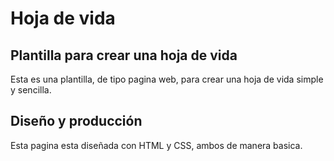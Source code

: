 # Hoja de vida

## Plantilla para crear una hoja de vida
Esta es una plantilla, de tipo pagina web, para crear una hoja de vida simple y sencilla.

## Diseño y producción
Esta pagina esta diseñada con HTML y CSS, ambos de manera basica.